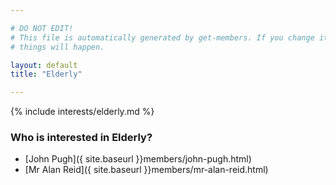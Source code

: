 ```yaml
---

# DO NOT EDIT!
# This file is automatically generated by get-members. If you change it, bad
# things will happen.

layout: default
title: "Elderly"

---
```


{% include interests/elderly.md %}

### Who is interested in Elderly?


* [John Pugh]({ site.baseurl }}members/john-pugh.html)
* [Mr Alan Reid]({ site.baseurl }}members/mr-alan-reid.html)
